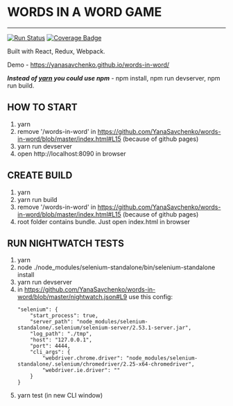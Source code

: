 # WORDS IN A WORD GAME
------------------------------------
[![Run Status](https://api.shippable.com/projects/582dcb83c5316610006abd20/badge?branch=master)](https://app.shippable.com/projects/582dcb83c5316610006abd20) [![Coverage Badge](https://api.shippable.com/projects/582dcb83c5316610006abd20/coverageBadge?branch=master)](https://app.shippable.com/projects/582dcb83c5316610006abd20)

Built with React, Redux, Webpack.

Demo - https://yanasavchenko.github.io/words-in-word/

**_Instead of [yarn](https://github.com/yarnpkg/yarn) you could use npm_** - npm install, npm run devserver, npm run build.

## HOW TO START
1. yarn
2. remove '/words-in-word' in https://github.com/YanaSavchenko/words-in-word/blob/master/index.html#L15 (because of github pages)
3. yarn run devserver
4. open http://localhost:8090 in browser

## CREATE BUILD
1. yarn
2. yarn run build
3. remove '/words-in-word' in https://github.com/YanaSavchenko/words-in-word/blob/master/index.html#L15 (because of github pages)
4. root folder contains bundle. Just open index.html in browser

## RUN NIGHTWATCH TESTS
1. yarn
2. node ./node_modules/selenium-standalone/bin/selenium-standalone install
3. yarn run devserver
4. in https://github.com/YanaSavchenko/words-in-word/blob/master/nightwatch.json#L9 use this config:  
    ```
    "selenium": {  
        "start_process": true,  
        "server_path": "node_modules/selenium-standalone/.selenium/selenium-server/2.53.1-server.jar",  
        "log_path": "./tmp",  
        "host": "127.0.0.1",  
        "port": 4444,  
        "cli_args": {  
            "webdriver.chrome.driver": "node_modules/selenium-standalone/.selenium/chromedriver/2.25-x64-chromedriver",  
            "webdriver.ie.driver": ""  
        }  
    }  
    ```  
5. yarn test (in new CLI window)
